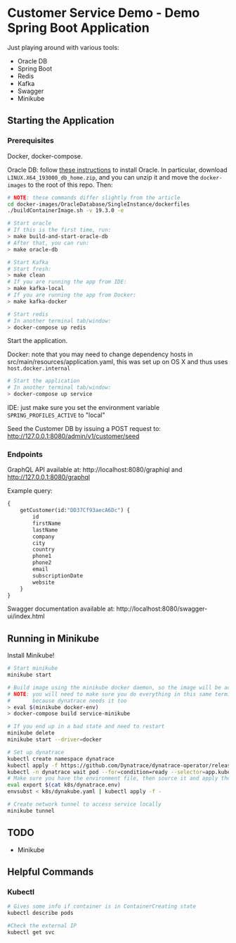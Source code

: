 # Customer Service Demo - Demo Spring Boot Application

Just playing around with various tools:

* Oracle DB
* Spring Boot
* Redis
* Kafka
* Swagger
* Minikube

## Starting the Application

### Prerequisites

Docker, docker-compose.

Oracle DB: follow [these instructions](https://dev.to/pazyp/oracle-19c-with-docker-36m5) to install
Oracle. In particular, download `LINUX.X64_193000_db_home.zip`, and you can unzip it and move the 
`docker-images` to the root of this repo. Then:

```bash
# NOTE: these commands differ slightly from the article
cd docker-images/OracleDatabase/SingleInstance/dockerfiles
./buildContainerImage.sh -v 19.3.0 -e
```

```bash
# Start oracle
# If this is the first time, run:
> make build-and-start-oracle-db
# After that, you can run:
> make oracle-db

# Start Kafka
# Start fresh:
> make clean
# If you are running the app from IDE:
> make kafka-local
# If you are running the app from Docker:
> make kafka-docker

# Start redis
# In another terminal tab/window:
> docker-compose up redis
```

Start the application.

Docker: note that you may need to change dependency hosts in src/main/resources/application.yaml,
this was set up on OS X and thus uses `host.docker.internal`

```bash
# Start the application
# In another terminal tab/window:
> docker-compose up service
```

IDE: just make sure you set the environment variable `SPRING_PROFILES_ACTIVE` to "local"

Seed the Customer DB by issuing a POST request to: http://127.0.0.1:8080/admin/v1/customer/seed

### Endpoints

GraphQL API available at:
http://localhost:8080/graphiql and http://127.0.0.1:8080/graphql

Example query:
```graphql
{
    getCustomer(id:"DD37Cf93aecA6Dc") {
        id
        firstName
        lastName
        company
        city
        country
        phone1
        phone2
        email
        subscriptionDate
        website
    }
}
```

Swagger documentation available at:
http://localhost:8080/swagger-ui/index.html

## Running in Minikube

Install Minikube!

```bash
# Start minikube
minikube start

# Build image using the minikube docker daemon, so the image will be accessible
# NOTE: you will need to make sure you do everything in this same terminal window, or re-run this command
#       because dynatrace needs it too
> eval $(minikube docker-env)
> docker-compose build service-minikube

# If you end up in a bad state and need to restart
minikube delete
minikube start --driver=docker

# Set up dynatrace
kubectl create namespace dynatrace
kubectl apply -f https://github.com/Dynatrace/dynatrace-operator/releases/download/v0.14.2/kubernetes.yaml
kubectl -n dynatrace wait pod --for=condition=ready --selector=app.kubernetes.io/name=dynatrace-operator,app.kubernetes.io/component=webhook --timeout=300s
# Make sure you have the environment file, then source it and apply the k8s manifest
eval export $(cat k8s/dynatrace.env)
envsubst < k8s/dynakube.yaml | kubectl apply -f -

# Create network tunnel to access service locally
minikube tunnel
```

## TODO

* Minikube

## Helpful Commands

### Kubectl

```bash
# Gives some info if container is in ContainerCreating state
kubectl describe pods

#Check the external IP
kubectl get svc
```

